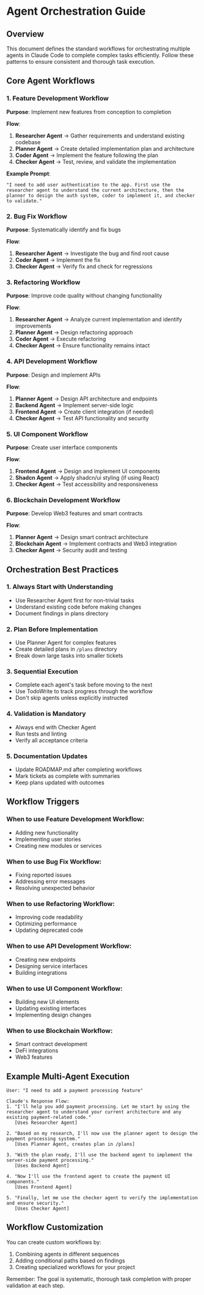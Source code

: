 # Agent Orchestration Guide

## Overview
This document defines the standard workflows for orchestrating multiple agents in Claude Code to complete complex tasks efficiently. Follow these patterns to ensure consistent and thorough task execution.

## Core Agent Workflows

### 1. Feature Development Workflow
**Purpose**: Implement new features from conception to completion

**Flow**:
1. **Researcher Agent** → Gather requirements and understand existing codebase
2. **Planner Agent** → Create detailed implementation plan and architecture
3. **Coder Agent** → Implement the feature following the plan
4. **Checker Agent** → Test, review, and validate the implementation

**Example Prompt**:
```
"I need to add user authentication to the app. First use the researcher agent to understand the current architecture, then the planner to design the auth system, coder to implement it, and checker to validate."
```

### 2. Bug Fix Workflow
**Purpose**: Systematically identify and fix bugs

**Flow**:
1. **Researcher Agent** → Investigate the bug and find root cause
2. **Coder Agent** → Implement the fix
3. **Checker Agent** → Verify fix and check for regressions

### 3. Refactoring Workflow
**Purpose**: Improve code quality without changing functionality

**Flow**:
1. **Researcher Agent** → Analyze current implementation and identify improvements
2. **Planner Agent** → Design refactoring approach
3. **Coder Agent** → Execute refactoring
4. **Checker Agent** → Ensure functionality remains intact

### 4. API Development Workflow
**Purpose**: Design and implement APIs

**Flow**:
1. **Planner Agent** → Design API architecture and endpoints
2. **Backend Agent** → Implement server-side logic
3. **Frontend Agent** → Create client integration (if needed)
4. **Checker Agent** → Test API functionality and security

### 5. UI Component Workflow
**Purpose**: Create user interface components

**Flow**:
1. **Frontend Agent** → Design and implement UI components
2. **Shadcn Agent** → Apply shadcn/ui styling (if using React)
3. **Checker Agent** → Test accessibility and responsiveness

### 6. Blockchain Development Workflow
**Purpose**: Develop Web3 features and smart contracts

**Flow**:
1. **Planner Agent** → Design smart contract architecture
2. **Blockchain Agent** → Implement contracts and Web3 integration
3. **Checker Agent** → Security audit and testing

## Orchestration Best Practices

### 1. Always Start with Understanding
- Use Researcher Agent first for non-trivial tasks
- Understand existing code before making changes
- Document findings in plans directory

### 2. Plan Before Implementation
- Use Planner Agent for complex features
- Create detailed plans in `/plans` directory
- Break down large tasks into smaller tickets

### 3. Sequential Execution
- Complete each agent's task before moving to the next
- Use TodoWrite to track progress through the workflow
- Don't skip agents unless explicitly instructed

### 4. Validation is Mandatory
- Always end with Checker Agent
- Run tests and linting
- Verify all acceptance criteria

### 5. Documentation Updates
- Update ROADMAP.md after completing workflows
- Mark tickets as complete with summaries
- Keep plans updated with outcomes

## Workflow Triggers

### When to use Feature Development Workflow:
- Adding new functionality
- Implementing user stories
- Creating new modules or services

### When to use Bug Fix Workflow:
- Fixing reported issues
- Addressing error messages
- Resolving unexpected behavior

### When to use Refactoring Workflow:
- Improving code readability
- Optimizing performance
- Updating deprecated code

### When to use API Development Workflow:
- Creating new endpoints
- Designing service interfaces
- Building integrations

### When to use UI Component Workflow:
- Building new UI elements
- Updating existing interfaces
- Implementing design changes

### When to use Blockchain Workflow:
- Smart contract development
- DeFi integrations
- Web3 features

## Example Multi-Agent Execution

```
User: "I need to add a payment processing feature"

Claude's Response Flow:
1. "I'll help you add payment processing. Let me start by using the researcher agent to understand your current architecture and any existing payment-related code."
   [Uses Researcher Agent]

2. "Based on my research, I'll now use the planner agent to design the payment processing system."
   [Uses Planner Agent, creates plan in /plans]

3. "With the plan ready, I'll use the backend agent to implement the server-side payment processing."
   [Uses Backend Agent]

4. "Now I'll use the frontend agent to create the payment UI components."
   [Uses Frontend Agent]

5. "Finally, let me use the checker agent to verify the implementation and ensure security."
   [Uses Checker Agent]
```

## Workflow Customization

You can create custom workflows by:
1. Combining agents in different sequences
2. Adding conditional paths based on findings
3. Creating specialized workflows for your project

Remember: The goal is systematic, thorough task completion with proper validation at each step.

